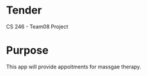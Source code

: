 # Tender
CS 246 - Team08 Project

# Purpose

This app will provide appoitments for massgae therapy.
